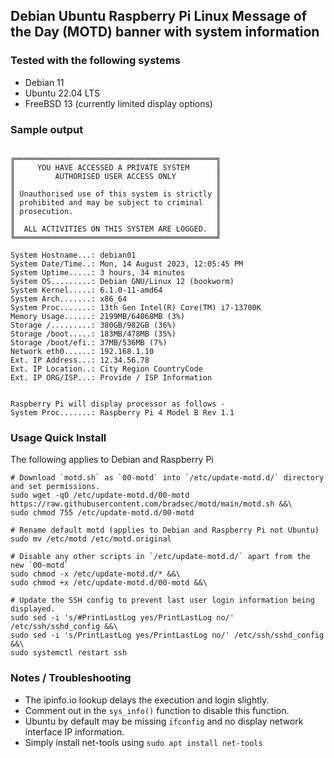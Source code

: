 ## Debian Ubuntu Raspberry Pi Linux Message of the Day (MOTD) banner with system information

### Tested with the following systems
* Debian 11
* Ubuntu 22.04 LTS
* FreeBSD 13 (currently limited display options)

### Sample output
```terminal

╔═════════════════════════════════════════════╗
║     YOU HAVE ACCESSED A PRIVATE SYSTEM      ║
║         AUTHORISED USER ACCESS ONLY         ║
║                                             ║
║ Unauthorised use of this system is strictly ║
║ prohibited and may be subject to criminal   ║
║ prosecution.                                ║
║                                             ║
║  ALL ACTIVITIES ON THIS SYSTEM ARE LOGGED.  ║
╚═════════════════════════════════════════════╝

System Hostname...: debian01
System Date/Time..: Mon, 14 August 2023, 12:05:45 PM
System Uptime.....: 3 hours, 34 minutes
System OS.........: Debian GNU/Linux 12 (bookworm)
System Kernel.....: 6.1.0-11-amd64
System Arch.......: x86_64
System Proc.......: 13th Gen Intel(R) Core(TM) i7-13700K
Memory Usage......: 2199MB/64068MB (3%)
Storage /.........: 380GB/982GB (36%)
Storage /boot.....: 183MB/478MB (35%)
Storage /boot/efi.: 37MB/536MB (7%)
Network eth0......: 192.168.1.10
Ext. IP Address...: 12.34.56.78
Ext. IP Location..: City Region CountryCode
Ext. IP ORG/ISP...: Provide / ISP Information


Raspberry Pi will display processor as follows - 
System Proc.......: Raspberry Pi 4 Model B Rev 1.1
```


### Usage Quick Install

The following applies to Debian and Raspberry Pi
```terminal
# Download `motd.sh` as `00-motd` into `/etc/update-motd.d/` directory and set permissions.
sudo wget -qO /etc/update-motd.d/00-motd https://raw.githubusercontent.com/bradsec/motd/main/motd.sh &&\
sudo chmod 755 /etc/update-motd.d/00-motd

# Rename default motd (applies to Debian and Raspberry Pi not Ubuntu) 
sudo mv /etc/motd /etc/motd.original

# Disable any other scripts in `/etc/update-motd.d/` apart from the new `00-motd`  
sudo chmod -x /etc/update-motd.d/* &&\
sudo chmod +x /etc/update-motd.d/00-motd &&\

# Update the SSH config to prevent last user login information being displayed.
sudo sed -i 's/#PrintLastLog yes/PrintLastLog no/' /etc/ssh/sshd_config &&\
sudo sed -i 's/PrintLastLog yes/PrintLastLog no/' /etc/ssh/sshd_config &&\
sudo systemctl restart ssh
```

### Notes / Troubleshooting
- The ipinfo.io lookup delays the execution and login slightly.
- Comment out in the `sys_info()` function to disable this function.
- Ubuntu by default may be missing `ifconfig` and no display network interface IP information.
- Simply install net-tools using `sudo apt install net-tools`  

